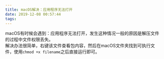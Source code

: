 ```yaml
---
title: macOS解决：应用程序无法打开
date: 2019-12-08 00:57:44
tags:
---
```

macOS有时候会遇到：应用程序无法打开，发生这种情况一般的原因是解压文件的过程中文件权限丢失。  
解决办法很简单，右键该文件查看包内容，然后在macOS文件夹找到可执行文件，使用`chmod +x filename`之后直接运行即可。